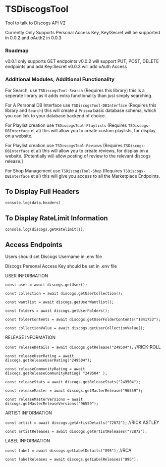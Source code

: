 # TSDiscogsTool

Tool to talk to Discogs API V2

Currently Only Supports Personal Access Key, Key/Secret will be supported in 0.0.2 and oAuth2 in 0.0.3

### Roadmap

v0.0.1 only supports GET endpoints
v0.0.2 will support PUT, POST, DELETE endpoints and add Key:Secret
v0.0.3 will add oAuth Access

### Additional Modules, Additional Functionality

For Search, use `TSDiscogsTool-Search` (Requires this library) this is a seperate library as it adds extra functionality than just simply searching.

For A Personal DB Interface use `TSDiscogsTool-DBInterface` (Requires this library and `Search`) this will create a `Prisma` basic database schema, which you can link to your database backend of choice.

For Playlist creation use `TSDiscogsTool-Playlists` (Requires `TSDiscogs-DBInterface` et al) this will allow you to create custom playlists, for display on a website.

For Playlist creation use `TSDiscogsTool-Reviews` (Requires `TSDiscogs-DBInterface` et al) this will allow you to create reviews, for display on a website. [Potentially will allow posting of review to the relevant discogs release.]

For Shop Management use `TSDiscogsTool-Shop` (Requires `TSDiscogs-DBInterface` et al) this will give you access to all the Marketplace Endpoints.

## To Display Full Headers

`console.log(data.headers)`

## To Display RateLimit Information

`console.log(discogs.getRatelimit());`

## Access Endpoints

Users should set Discogs Username in .env file

Discogs Personal Access Key should be set in .env file

USER INFORMATION

`const user = await discogs.getUser();`

`const collection = await discogs.getUserCollection();`

`const wantlist = await discogs.getUserWantlist();`

`const folders = await discogs.getUserFolders();`

`const folderContents = await discogs.getUserFolderContents("1841753");`

`const collectionValue = await discogs.getUserCollectionValue();`

RELEASE INFORMATION

`const releaseDetails = await discogs.getRelease("249504");` //RICK-ROLL

`const releaseUserRating = await discogs.getReleaseUserRating("249504");`

`const releaseCommunityRating = await discogs.getReleaseCommunityRating( "249504" );`

`const releaseStats = await discogs.getReleaseStats("249504");`

`const releaseMaster = await discogs.getMasterRelease("96559");`

`const releaseMasterVersions = await discogs.getMasterReleaseVersions("96559");`

ARTIST INFORMATION

`const artist = await discogs.getArtistDetails("72872");` //RICK ASTLEY

`const artistReleases = await discogs.getArtistReleases("72872");`

LABEL INFORMATION

`const label = await discogs.getLabelDetails("895");` //RCA

`const labelReleases = await discogs.getLabelReleases("895");`
